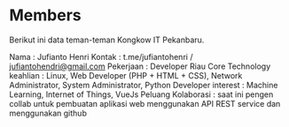# Members
Berikut ini data teman-teman Kongkow IT Pekanbaru. 

Nama : Jufianto Henri
Kontak : t.me/jufiantohenri / jufiantohendri@gmail.com
Pekerjaan : Developer Riau Core Technology
keahlian : Linux, Web Developer (PHP + HTML + CSS), Network Administrator, System Administrator, Python Developer
interest : Machine Learning, Internet of Things, VueJs
Peluang Kolaborasi : saat ini pengen collab untuk pembuatan aplikasi web menggunakan API REST service dan menggunakan github 
#
